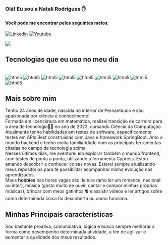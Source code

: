 ### Olá! Eu sou a Natalí Rodrigues ✋

#### Você pode me encontrar pelos seguintes meios:
[![Linkedin](https://img.shields.io/badge/LinkedIn-0077B5?style=for-the-badge&logo=linkedin&logoColor=white)](https://www.linkedin.com/in/natali-rodrigues/)
[![Youtube](https://img.shields.io/badge/YouTube-FF0000?style=for-the-badge&logo=youtube&logoColor=white)](https://www.youtube.com/@natali-rodriguess/)


<picture>
  <source
    srcset="https://github-readme-stats.vercel.app/api?username=Natalirodriguess&show_icons=true&theme=dark"
    media="(prefers-color-scheme: dark)"
  />
  <source
    srcset="https://github-readme-stats.vercel.app/api?username=Natalirodriguess&show_icons=true"
    media="(prefers-color-scheme: light), (prefers-color-scheme: no-preference)"
  />
  <img src="https://github-readme-stats.vercel.app/api?username=Natalirodriguess&show_icons=true" />
</picture>

## Tecnologias que eu uso no meu dia
<div style="display: inline_block"><br/>
<img align="center" alt = "html5" src="https://img.shields.io/badge/Java-ED8B00?style=for-the-badge&logo=openjdk&logoColor=white">
<img align="center" alt = "html5" src="https://img.shields.io/badge/Spring-6DB33F?style=for-the-badge&logo=spring&logoColor=white">
<img align="center" alt = "html5" src="https://img.shields.io/badge/PostgreSQL-316192?style=for-the-badge&logo=postgresql&logoColor=white">
<img align="center" alt = "html5" src="https://img.shields.io/badge/Postman-ff8c00?style=for-the-badge&logo=postman&logoColor=white">
<img align="center" alt = "html5" src="https://img.shields.io/badge/MongoDB-4EA94B?style=for-the-badge&logo=mongodb&logoColor=white">
<img align="center" alt = "html5" src="https://img.shields.io/badge/Amazon_AWS-232F3E?style=for-the-badge&logo=amazon-aws&logoColor=white">
<img align="center" alt = "html5" src="https://img.shields.io/badge/Cucumber-21c235?style=for-the-badge&logo=cucumber&logoColor=white">
<img align="center" alt = "html5" src="https://img.shields.io/badge/Linux-FCC624?style=for-the-badge&logo=linux&logoColor=black">
<img align="center" alt = "html5" src="https://img.shields.io/badge/Smockin-111111?style=for-the-badge&logo=smockin&logoColor=white">
</div>

## Mais sobre mim 
Tenho 24 anos de idade, nascida no interior de Pernambuco e sou apaixonada por ciência e conhecimento!<br/>
Formada em licenciatura em matemática, realizei transição de carreira para a área de tecnologia👩‍💻 no ano de 2023, cursando Ciência da Computação.<br/>
Atualmente tenho habilidades em  testes de software, especificamente testes em APIs Rest construiídas com Java e framework SpringBoot.
Amo o mundo backend e tenho muita familiaridade com as principais ferramentas citadas no campo de tecnologia acima. <br/>
Nesses últimos dias, me aventurei em explorar também o mundo frontend, com testes de ponta a ponta, utilizando a ferramenta Cypress. 
Estou amando descobrir e conhecer coisas novas. Estarei sempre atualizando meus repositórios para te possibilitar acompanhar minha evolução nos aprendizados.</br>
Meus **hobbies** nas horas vagas são: leitura (amo ler um romance, nacional ou inter), música (gosto muito de ouvir, cantar e compor minhas próprias músicas), brincar com meus gatinhos 🐈 e assistir vídeos e ler artigos sobre como determinada coisa foi descoberta ou como funciona.

## Minhas Principais características
Sou bastante proativa, comunicativa, lógica e busco sempre melhorar a forma como desempenho determinada atividade, a fim de agilizar e aumentar a qualidade dos meus resultados.
